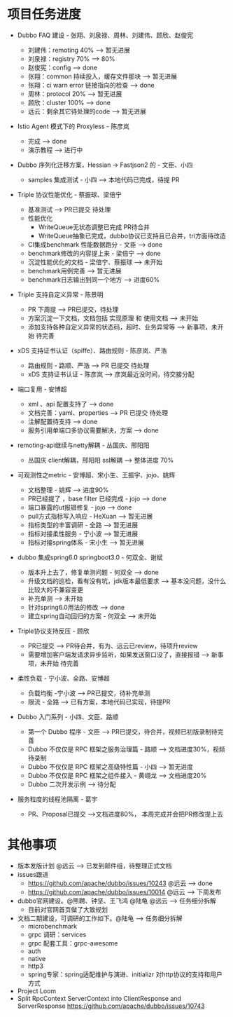 # 项目任务进度

- Dubbo FAQ 建设 -  张翔、刘泉禄、周林、刘建伟、顾欣、赵俊宪
    - 刘建伟：remoting 40% ——> 暂无进展
    - 刘泉禄：registry 70% ——> 80%
    - 赵俊宪：config  ——> done
    - 张翔：common 持续投入，缓存文件那块 ——> 暂无进展
    - 张翔：ci  warn error 链接指向的检查 ——> done
    - 周林：protocol 20% ——> 暂无进展
    - 顾欣：cluster 100% ——> done
    - 远云：剩余其它待处理的code  ——> 暂无进展

- Istio Agent 模式下的 Proxyless - 陈彦岚
    - 完成 ——> done
    - 演示教程  ——> 进行中

- Dubbo 序列化迁移方案，Hessian -> Fastjson2 的 - 文臣、小四
    - samples 集成测试 - 小四 ——> 本地代码已完成，待提 PR

- Triple 协议性能优化 - 蔡振球、梁倍宁
    - 基准测试 ——> PR已提交 待处理
    - 性能优化
      - WriteQueue无状态调整已完成 PR待合并
      - WriteQueue抽象已完成，dubbo协议已支持且已合并，tri方面待改造
    - CI集成benchmark 性能数据跑分 - 文臣 ——> done
    - benchmark修改的内容提上来 - 梁倍宁 ——> done
    - 沉淀性能优化的文档  - 梁倍宁、蔡振球 ——> 未开始
    - benchmark用例完善 ——> 暂无进展
    - benchmark日志输出到同一个地方  ——> 进度60%

- Triple 支持自定义异常 - 陈景明
    - PR 下周提 ——> PR已提交，待处理
    - 方案沉淀一下文档，文档包括 实现原理 和 使用文档 ——> 未开始
    - 添加支持各种自定义异常的状态码，超时、业务异常等 ——> 新事项，未开始 待完善

- xDS 支持证书认证（spiffe）、路由规则 - 陈彦岚、严浩
    - 路由规则 - 路顺、严浩 ——> PR 已提交 待处理
    - xDS 支持证书认证 - 陈彦岚 ——> 彦岚最近没时间，待交接分配

- 端口复用 - 安博超
    - xml 、api 配置支持了 ——> done
    - 文档完善：yaml、properties ——> PR 已提交 待处理
    - 注解配置待支持 ——> done
    - 服务引用单端口多协议需要解决，方案 ——> done

- remoting-api继续与netty解耦 - 丛国庆、邢阳阳
    - 丛国庆 client解耦，邢阳阳 ssl解耦 ——> 整体进度 70%

- 可观测性之metric - 安博超、宋小生、王振宇、jojo、姚辉
    - 文档整理 - 姚辉 ——> 进度90%
    - PR已经提了 ，base filter 已经完成 - jojo ——> done
    - 端口暴露的ut报错修复 - jojo ——> done
    - pull方式指标写入响应 - HeXuan ——> 暂无进展
    - 指标类型的丰富调研 - 全路 ——> 暂无进展
    - 指标对接柔性服务 - 宁小波 ——> 暂无进展
    - 指标对接spring体系 - 宋小生 ——> 暂无进展

- dubbo 集成spring6.0 springboot3.0 - 何双全、谢斌
    - 版本升上去了，修复单测问题 - 何双全 ——> done
    - 升级文档的巡检，看有没有坑，jdk版本最低要求 ——> 基本没问题，没什么比较大的不兼容变更
    - 补充单测 ——> 未开始
    - 针对spring6.0用法的修改 ——> done
    - 建立spring自动回归的方案 - 何双全 ——> 未开始

- Triple协议支持反压 - 顾欣
    - PR已提交 ——> PR待合并，有为、远云已review，待项升review
    - 需要增加客户端发请求异步监听，如果发送窗口没了，直接报错 ——> 新事项，未开始 待完善

- 柔性负载 - 宁小波、全路、安博超
    - 负载均衡 -宁小波  ——> PR已提交，待补充单测
    - 限流 - 全路 ——> 已有方案，本地代码已实现，待提PR

- Dubbo 入门系列 - 小四、文臣、路顺
    - 第一个 Dubbo 程序 - 文臣 ——> PR已提交，待合并，视频已初版录制待完善
    - Dubbo 不仅仅是 RPC 框架之服务治理篇 - 路顺 ——> 文档进度30%，视频待录制
    - Dubbo 不仅仅是 RPC 框架之高级特性篇 - 小四 ——> 暂无进度
    - Dubbo 不仅仅是 RPC 框架之组件接入 - 黄翊龙 ——> 文档进度20%
    - Dubbo 二次开发示例 ——> 待分配

- 服务粒度的线程池隔离 - 葛宇
    - PR、Proposal已提交 ——>文档进度80%， 本周完成并会把PR修改提上去

# 其他事项

- 版本发版计划 @远云 ——> 已发到邮件组，待整理正式文档
- issues跟进
    - https://github.com/apache/dubbo/issues/10243 @远云 ——> done
    - https://github.com/apache/dubbo/issues/10014 @远云 ——> 下周发布
- dubbo官网建设。@熊聘、钟坚、王飞鸿 @陆龟 @远云 ——> 任务细分拆解
    - 目前对官网首页做了大致规划
- 文档二期建设，可调研的工作如下。@陆龟 ——> 任务细分拆解
    - microbenchmark
    - grpc 调研：services
    - grpc 配套工具：grpc-awesome
    - auth
    - native
    - http3
    - spring专家：spring适配维护与演进、initializr 对http协议的支持和用户方式
- Project Loom 
- Split RpcContext ServerContext into ClientResponse and ServerResponse
  https://github.com/apache/dubbo/issues/10743
